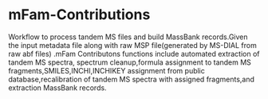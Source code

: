 # mFam-Contributions
Workflow to process tandem MS files and build MassBank records.Given the input metadata file along with raw MSP file(generated by MS-DIAL from raw abf files) .mFam Contributons functions include automated extraction of tandem MS spectra, spectrum cleanup,formula assignment to tandem MS fragments,SMILES,INCHI,INCHIKEY assignment from public database,recalibration of tandem MS spectra with assigned fragments,and extraction MassBank records.
